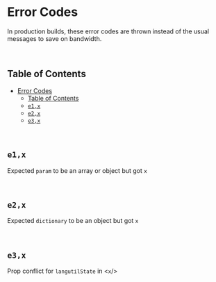 # Error Codes

In production builds, these error codes are thrown instead of the usual messages to save on bandwidth.

<br/>

## Table of Contents
- [Error Codes](#error-codes)
  - [Table of Contents](#table-of-contents)
  - [`e1,x`](#e1x)
  - [`e2,x`](#e2x)
  - [`e3,x`](#e3x)

<br/>

## `e1,x`
Expected `param` to be an array or object but got `x`

<br/>

## `e2,x`
Expected `dictionary` to be an object but got `x`

<br/>

## `e3,x`
Prop conflict for `langutilState` in <`x`/>

<br/>
